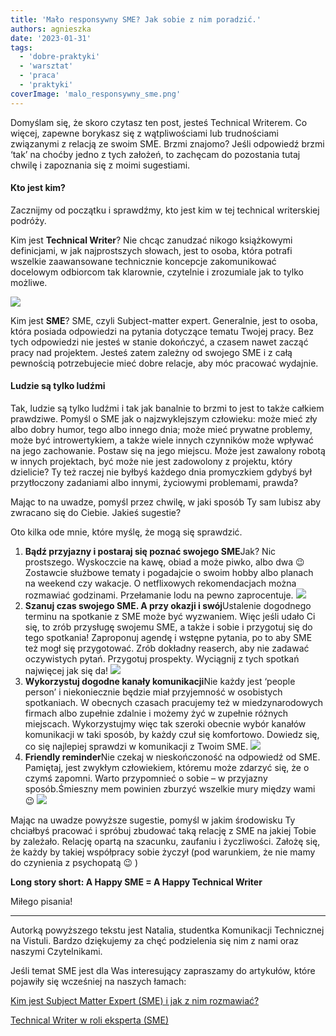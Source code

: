 ```yaml
---
title: 'Mało responsywny SME? Jak sobie z nim poradzić.'
authors: agnieszka
date: '2023-01-31'
tags:
  - 'dobre-praktyki'
  - 'warsztat'
  - 'praca'
  - 'praktyki'
coverImage: 'malo_responsywny_sme.png'
---
```


Domyślam się, że skoro czytasz ten post, jesteś Technical Writerem. Co więcej,
zapewne borykasz się z wątpliwościami lub trudnościami związanymi z relacją ze
swoim SME. Brzmi znajomo? Jeśli odpowiedź brzmi ‘tak’ na choćby jedno z tych
założeń, to zachęcam do pozostania tutaj chwilę i zapoznania się z moimi
sugestiami.

<!--truncate-->

#### Kto jest kim?

Zacznijmy od początku i sprawdźmy, kto jest kim w tej technical writerskiej
podróży.

Kim jest **Technical Writer**? Nie chcąc zanudzać nikogo książkowymi
definicjami, w jak najprostszych słowach, jest to osoba, która potrafi wszelkie
zaawansowane technicznie koncepcje zakomunikować docelowym odbiorcom tak
klarownie, czytelnie i zrozumiale jak to tylko możliwe.

![](images/sme_1.png)

Kim jest **SME**? SME, czyli Subject-matter expert. Generalnie, jest to osoba,
która posiada odpowiedzi na pytania dotyczące tematu Twojej pracy. Bez tych
odpowiedzi nie jesteś w stanie dokończyć, a czasem nawet zacząć pracy nad
projektem. Jesteś zatem zależny od swojego SME i z całą pewnością potrzebujecie
mieć dobre relacje, aby móc pracować wydajnie.

#### Ludzie są tylko ludźmi

Tak, ludzie są tylko ludźmi i tak jak banalnie to brzmi to jest to także całkiem
prawdziwe. Pomyśl o SME jak o najzwyklejszym człowieku: może mieć zły albo dobry
humor, tego albo innego dnia; może mieć prywatne problemy, może być
introwertykiem, a także wiele innych czynników może wpływać na jego zachowanie.
Postaw się na jego miejscu. Może jest zawalony robotą w innych projektach, być
może nie jest zadowolony z projektu, który dzielicie? Ty też raczej nie byłbyś
każdego dnia promyczkiem gdybyś był przytłoczony zadaniami albo innymi,
życiowymi problemami, prawda?

Mając to na uwadze, pomyśl przez chwilę, w jaki sposób Ty sam lubisz aby
zwracano się do Ciebie. Jakieś sugestie?

Oto kilka ode mnie, które myślę, że mogą się sprawdzić.

1. **Bądź przyjazny i postaraj się poznać swojego SME**Jak? Nic prostszego.
   Wyskoczcie na kawę, obiad a może piwko, albo dwa 😉 Zostawcie służbowe tematy
   i pogadajcie o swoim hobby albo planach na weekend czy wakacje. O
   netflixowych rekomendacjach można rozmawiać godzinami. Przełamanie lodu na
   pewno zaprocentuje. ![](images/sme_2.png)
2. **Szanuj czas swojego SME. A przy okazji i swój**Ustalenie dogodnego terminu
   na spotkanie z SME może być wyzwaniem. Więc jeśli udało Ci się, to zrób
   przysługę swojemu SME, a także i sobie i przygotuj się do tego spotkania!
   Zaproponuj agendę i wstępne pytania, po to aby SME też mogł się przygotować.
   Zrób dokładny reaserch, aby nie zadawać oczywistych pytań. Przygotuj
   prospekty. Wyciągnij z tych spotkań najwięcej jak się da!
   ![](images/Bez-tytułu3.png)
3. **Wykorzystuj dogodne kanały komunikacji**Nie każdy jest ‘people person’ i
   niekoniecznie będzie miał przyjemność w osobistych spotkaniach. W obecnych
   czasach pracujemy też w miedzynarodowych firmach albo zupełnie zdalnie i
   możemy żyć w zupełnie różnych miejscach. Wykorzystujmy więc tak szeroki
   obecnie wybór kanałów komunikacji w taki sposób, by każdy czuł się
   komfortowo. Dowiedz się, co się najlepiej sprawdzi w komunikacji z Twoim SME.
   ![](images/Bez-tytułu4.png)
4. **Friendly reminder**Nie czekaj w nieskończoność na odpowiedź od SME.
   Pamiętaj, jest zwykłym człowiekiem, któremu może zdarzyć się, że o czymś
   zapomni. Warto przypomnieć o sobie – w przyjazny sposób.Śmieszny mem powinien
   zburzyć wszelkie mury między wami 😉 ![](images/sme_5.png)

Mając na uwadze powyższe sugestie, pomyśl w jakim środowisku Ty chciałbyś
pracować i spróbuj zbudować taką relację z SME na jakiej Tobie by zależało.
Relację opartą na szacunku, zaufaniu i życzliwości. Założę się, że każdy by
takiej współpracy sobie życzył (pod warunkiem, że nie mamy do czynienia z
psychopatą 😉 )

**Long story short: A Happy SME = A Happy Technical Writer**

Miłego pisania!

---

Autorką powyższego tekstu jest Natalia, studentka Komunikacji Technicznej na
Vistuli. Bardzo dziękujemy za chęć podzielenia się nim z nami oraz naszymi
Czytelnikami.

Jeśli temat SME jest dla Was interesujący zapraszamy do artykułów, które
pojawiły się wcześniej na naszych łamach:

[Kim jest Subject Matter Expert (SME) i jak z nim rozmawiać?](../kim-jest-sme/index.md)

[Technical Writer w roli eksperta (SME)](../technical-writer-w-roli-eksperta-sme/index.md)
